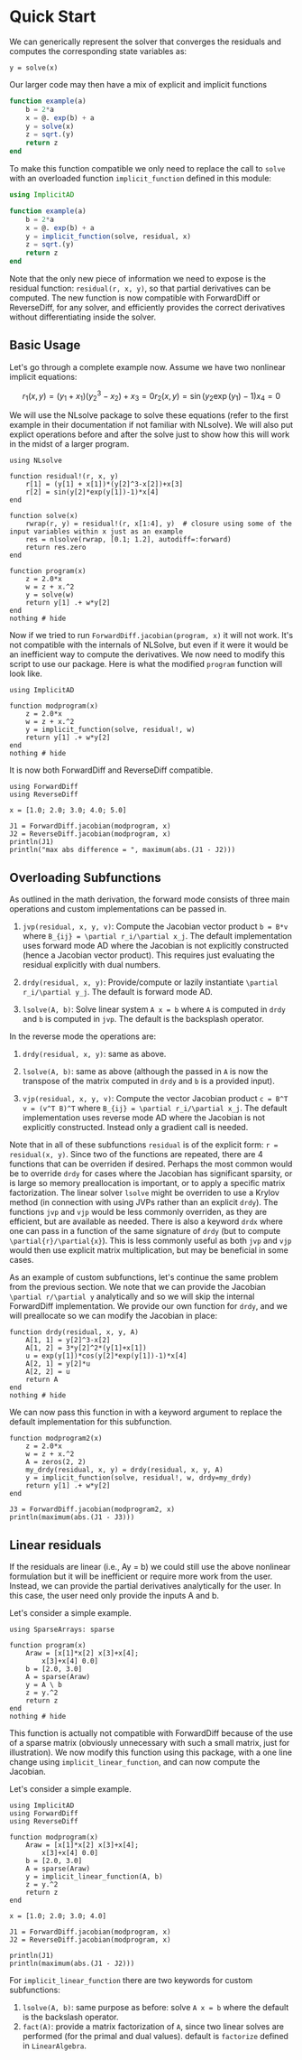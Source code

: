 # Quick Start

We can generically represent the solver that converges the residuals and computes the corresponding state variables as:

`y = solve(x)`

Our larger code may then have a mix of explicit and implicit functions

```julia
function example(a)
    b = 2*a
    x = @. exp(b) + a
    y = solve(x)
    z = sqrt.(y)
    return z
end
```

To make this function compatible we only need to replace the call to `solve` with an overloaded function `implicit_function` defined in this module:
```julia
using ImplicitAD

function example(a)
    b = 2*a
    x = @. exp(b) + a
    y = implicit_function(solve, residual, x)
    z = sqrt.(y)
    return z
end
```
Note that the only new piece of information we need to expose is the residual function: `residual(r, x, y)`, so that partial derivatives can be computed.  The new function is now compatible with ForwardDiff or ReverseDiff, for any solver, and efficiently provides the correct derivatives without differentiating inside the solver.


## Basic Usage

Let's go through a complete example now. Assume we have two nonlinear implicit equations:
```math
r_1(x, y) = (y_1 + x_1) (y_2^3 - x_2) + x_3 = 0
r_2(x, y) = \sin(y_2 \exp(y_1) - 1) x_4 = 0
```

We will use the NLsolve package to solve these equations (refer to the first example in their documentation if not familiar with NLsolve).  We will also put explict operations before and after the solve just to show how this will work in the midst of a larger program.  

```@example basic
using NLsolve

function residual!(r, x, y)
    r[1] = (y[1] + x[1])*(y[2]^3-x[2])+x[3]
    r[2] = sin(y[2]*exp(y[1])-1)*x[4]
end

function solve(x)
    rwrap(r, y) = residual!(r, x[1:4], y)  # closure using some of the input variables within x just as an example
    res = nlsolve(rwrap, [0.1; 1.2], autodiff=:forward)
    return res.zero
end

function program(x)
    z = 2.0*x
    w = z + x.^2
    y = solve(w)
    return y[1] .+ w*y[2]
end
nothing # hide
```

Now if we tried to run `ForwardDiff.jacobian(program, x)` it will not work.  It's not compatible with the internals of NLSolve, but even if it were it would be an inefficient way to compute the derivatives.  We now need to modify this script to use our package.  Here is what the modified `program` function will look like.

```@example basic
using ImplicitAD

function modprogram(x)
    z = 2.0*x
    w = z + x.^2
    y = implicit_function(solve, residual!, w)
    return y[1] .+ w*y[2]
end
nothing # hide
```

It is now both ForwardDiff and ReverseDiff compatible.

```@example basic
using ForwardDiff
using ReverseDiff

x = [1.0; 2.0; 3.0; 4.0; 5.0]

J1 = ForwardDiff.jacobian(modprogram, x)
J2 = ReverseDiff.jacobian(modprogram, x)
println(J1)
println("max abs difference = ", maximum(abs.(J1 - J2)))
```


## Overloading Subfunctions

As outlined in the math derivation, the forward mode consists of three main operations and custom implementations can be passed in.

1) `jvp(residual, x, y, v)`:  Compute the Jacobian vector product `b = B*v` where ``B_{ij} = \partial r_i/\partial x_j``.  The default implementation uses forward mode AD where the Jacobian is not explicitly constructed (hence a Jacobian vector product).  This requires just evaluating the residual explicitly with dual numbers.

2) `drdy(residual, x, y)`: Provide/compute or lazily instantiate ``\partial r_i/\partial y_j``.  The default is forward mode AD.

3) `lsolve(A, b)`: Solve linear system ``A x = b`` where ``A`` is computed in `drdy` and ``b`` is computed in `jvp`.  The default is the backsplash operator.

In the reverse mode the operations are:

1) `drdy(residual, x, y)`: same as above.

2) `lsolve(A, b)`: same as above (although the passed in `A` is now the transpose of the matrix computed in `drdy` and ``b`` is a provided input).

3) `vjp(residual, x, y, v)`:  Compute the vector Jacobian product ``c = B^T v = (v^T B)^T`` where ``B_{ij} = \partial r_i/\partial x_j``.  The default implementation uses reverse mode AD where the Jacobian is not explicitly constructed.  Instead only a gradient call is needed.

Note that in all of these subfunctions `residual` is of the explicit form: `r = residual(x, y)`.  Since two of the functions are repeated, there are 4 functions that can be overriden if desired. Perhaps the most common would be to override `drdy` for cases where the Jacobian has significant sparsity, or is large so memory preallocation is important, or to apply a specific matrix factorization.  The linear solver `lsolve` might be overriden to use a Krylov method (in connection with using JVPs rather than an explicit `drdy`).  The functions `jvp` and `vjp` would be less commonly overriden, as they are efficient, but are available as needed.  There is also a keyword `drdx` where one can pass in a function of the same signature of `drdy` (but to compute ``\partial{r}/\partial{x}``).  This is less commonly useful as both `jvp` and `vjp` would then use explicit matrix multiplication, but may be beneficial in some cases.

As an example of custom subfunctions, let's continue the same problem from the previous section.  We note that we can provide the Jacobian ``\partial r/\partial y`` analytically and so we will skip the internal ForwardDiff implementation. We provide our own function for `drdy`, and we will preallocate so we can modify the Jacobian in place:

```@example basic
function drdy(residual, x, y, A)
    A[1, 1] = y[2]^3-x[2]
    A[1, 2] = 3*y[2]^2*(y[1]+x[1])
    u = exp(y[1])*cos(y[2]*exp(y[1])-1)*x[4]
    A[2, 1] = y[2]*u
    A[2, 2] = u
    return A
end
nothing # hide
```


We can now pass this function in with a keyword argument to replace the default implementation for this subfunction.

```@example basic
function modprogram2(x)
    z = 2.0*x
    w = z + x.^2
    A = zeros(2, 2)
    my_drdy(residual, x, y) = drdy(residual, x, y, A)
    y = implicit_function(solve, residual!, w, drdy=my_drdy)
    return y[1] .+ w*y[2]
end

J3 = ForwardDiff.jacobian(modprogram2, x)
println(maximum(abs.(J1 - J3)))

```


## Linear residuals

If the residuals are linear (i.e., Ay = b) we could still use the above nonlinear formulation but it will be inefficient or require more work from the user.  Instead, we can provide the partial derivatives analytically for the user.  In this case, the user need only provide the inputs A and b.  

Let's consider a simple example.

```@example linear
using SparseArrays: sparse

function program(x)
    Araw = [x[1]*x[2] x[3]+x[4];
        x[3]+x[4] 0.0]
    b = [2.0, 3.0]
    A = sparse(Araw)
    y = A \ b
    z = y.^2
    return z
end
nothing # hide
```

This function is actually not compatible with ForwardDiff because of the use of a sparse matrix (obviously unnecessary with such a small matrix, just for illustration).  We now modify this function using this package, with a one line change using `implicit_linear_function`, and can now compute the Jacobian.

Let's consider a simple example.

```@example linear
using ImplicitAD
using ForwardDiff
using ReverseDiff

function modprogram(x)
    Araw = [x[1]*x[2] x[3]+x[4];
        x[3]+x[4] 0.0]
    b = [2.0, 3.0]
    A = sparse(Araw)
    y = implicit_linear_function(A, b)
    z = y.^2
    return z
end

x = [1.0; 2.0; 3.0; 4.0]
    
J1 = ForwardDiff.jacobian(modprogram, x)
J2 = ReverseDiff.jacobian(modprogram, x)

println(J1)
println(maximum(abs.(J1 - J2)))
```

For `implicit_linear_function` there are two keywords for custom subfunctions: 

1) `lsolve(A, b)`: same purpose as before: solve ``A x = b`` where the default is the backslash operator.
2) `fact(A)`: provide a matrix factorization of ``A``, since two linear solves are performed (for the primal and dual values).  default is `factorize` defined in `LinearAlgebra`.